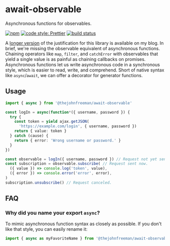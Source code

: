# await-observable

Asynchronous functions for observables.

[![npm](https://img.shields.io/npm/v/@thejohnfreeman/await-observable.svg)](https://www.npmjs.com/package/@thejohnfreeman/await-observable)
[![code style: Prettier](https://img.shields.io/badge/code_style-prettier-ff69b4.svg?style=flat)](https://github.com/prettier/prettier)
[![build status](https://travis-ci.org/thejohnfreeman/await-observable.svg?branch=master)](https://travis-ci.org/thejohnfreeman/await-observable)

A [longer version][] of the justification for this library is available on my
blog. In brief, we're missing the observable equivalent of asynchronous
functions. Chaining operators like `map`, `filter`, and `catchError` with
observables that yield a single value is as painful as chaining callbacks on
promises. Asynchronous functions let us write asynchronous code in
a synchronous style, which is easier to read, write, and comprehend. Short of
native syntax like `async`/`await`, we can offer a decorator for generator
functions.

[longer version]: https://medium.com/@thejohnfreeman/escaping-pipeline-hell-38d962f66d31


## Usage

```typescript
import { async } from '@thejohnfreeman/await-observable'

const logIn = async(function*({ username, password }) {
  try {
    const token = yield ajax.getJSON(
      'https://example.com/login', { username, password })
    return { value: token }
  } catch (cause) {
    return { error: 'Wrong username or password.' }
  }
})

const observable = logIn({ username, password }) // Request not yet sent.
const subscription = observable.subscribe( // Request sent now.
  ({ value }) => console.log('token', value),
  ({ error }) => console.error('error', error),
)
subscription.unsubscribe() // Request canceled.
```

## FAQ

### Why did you name your export `async`?

To mimic asynchronous function syntax as closely as possible. If you don't
like that style, you can easily rename it:

```typescript
import { async as myFavoriteName } from '@thejohnfreeman/await-observable'
```
